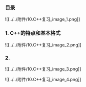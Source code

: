 ### 目录
![[../../附件/10.C++复习_image_1.png]]

### 1. C++的特点和基本格式
![[../../附件/10.C++复习_image_2.png]]

### 2.
![[../../附件/10.C++复习_image_3.png]]

![[../../附件/10.C++复习_image_4.png]]








































































































